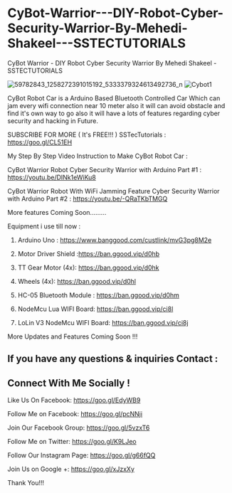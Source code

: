# CyBot-Warrior---DIY-Robot-Cyber-Security-Warrior-By-Mehedi-Shakeel---SSTECTUTORIALS
CyBot Warrior - DIY Robot Cyber Security Warrior By Mehedi Shakeel - SSTECTUTORIALS

![59782843_1258272391015192_5333379324613492736_n](https://user-images.githubusercontent.com/26013128/57573583-d7004880-744b-11e9-985e-4aa356ee2cc6.jpg)
![Cybot1](https://user-images.githubusercontent.com/26013128/57453014-13cf1280-7287-11e9-82b9-f4b1eee525ec.PNG)

CyBot Robot Car is a Arduino Based Bluetooth Controlled Car Which can jam every wifi connection near 10 meter also it will can avoid obstacle and find it's own way to go also it will  have a lots of features regarding cyber security and hacking in Future.

SUBSCRIBE FOR MORE ( It's FREE!!! ) 
SSTecTutorials : https://goo.gl/CL51EH

My Step By Step Video Instruction to Make CyBot Robot Car : 

CyBot Warrior Robot Cyber Security Warrior with Arduino Part #1 : https://youtu.be/DINk1eWiKu8

CyBot Warrior Robot With WiFi Jamming Feature Cyber Security Warrior with Arduino Part #2  : https://youtu.be/-QRaTKbTMGQ

More features Coming Soon.........

Equipment i use till now : 

1) Arduino Uno : https://www.banggood.com/custlink/mvG3pg8M2e

2) Motor Driver Shield :https://ban.ggood.vip/d0hb

4) TT Gear Motor (4x): https://ban.ggood.vip/d0hk

3) Wheels (4x): https://ban.ggood.vip/d0hl

5) HC-05 Bluetooth Module  : https://ban.ggood.vip/d0hm

6) NodeMcu Lua WIFI Board: https://ban.ggood.vip/ci8l

7) LoLin V3 NodeMcu  WIFI Board:  https://ban.ggood.vip/ci8j

More Updates and Features Coming Soon !!!

If you have any questions & inquiries Contact :
-------------------------------------------------
Connect With Me Socially !
-------------------------------------------------
Like Us On Facebook: https://goo.gl/EdyWB9

Follow Me on Facebook: https://goo.gl/pcNNji

Join Our Facebook Group: https://goo.gl/5vzxT6

Follow Me on Twitter: https://goo.gl/K9LJeo

Follow Our Instagram Page: https://goo.gl/g66fQQ

Join Us on Google +: https://goo.gl/xJzxXy 

Thank You!!!

